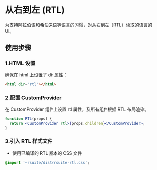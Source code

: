 # 从右到左 (RTL)

为支持阿拉伯语和希伯来语等语言的习惯，对从右到左（RTL）读取的语言的 UI。

## 使用步骤

### 1.HTML 设置

确保在 html 上设置了 dir 属性：

```html
<html dir="rtl"></html>
```

### 2.配置 CustomProvider

在 CustomProvider 组件上设置 rtl 属性，及所有组件根据 RTL 布局渲染。

```jsx
function RTL(props) {
  return <CustomProvider rtl>{props.children}</CustomProvider>;
}
```

### 3.引入 RTL 样式文件

- 使用已编译的 RTL 版本的 CSS 文件

```css
@import '~rsuite/dist/rsuite-rtl.css';
```

